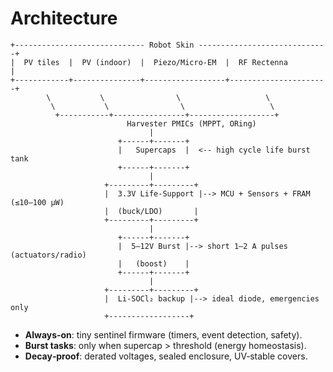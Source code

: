 # Architecture

```
+----------------------------- Robot Skin -----------------------------+
|  PV tiles  |  PV (indoor)  |  Piezo/Micro-EM  |  RF Rectenna        |
+------------+---------------+------------------+----------------------+
        \           \                \                   \
         \           \                \                   \
          +-----------+----------------+-------------------+
                          Harvester PMICs (MPPT, ORing)
                               |
                        +------+-------+
                        |   Supercaps  |  <-- high cycle life burst tank
                        +------+-------+
                               |
                     +---------+---------+
                     |  3.3V Life-Support |--> MCU + Sensors + FRAM (≤10–100 µW)
                     |  (buck/LDO)       |
                     +---------+---------+
                               |
                        +------+-------+
                        |  5–12V Burst |--> short 1–2 A pulses (actuators/radio)
                        |   (boost)    |
                        +------+-------+
                               |
                     +---------+---------+
                     |  Li‑SOCl₂ backup |--> ideal diode, emergencies only
                     +------------------+
```
- **Always‑on**: tiny sentinel firmware (timers, event detection, safety).
- **Burst tasks**: only when supercap > threshold (energy homeostasis).
- **Decay‑proof**: derated voltages, sealed enclosure, UV‑stable covers.
